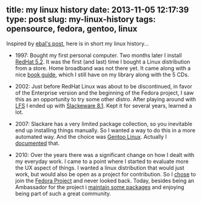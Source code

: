 title: my linux history
date: 2013-11-05 12:17:39 
type: post
slug: my-linux-history
tags: opensource, fedora, gentoo, linux
---

Inspired by [ebal's post](http://ebalaskas.gr/blog/2013/11/04/my-history-of-linux/), here is in short my linux history...

* 1997: Bought my first personal computer. Two months later I install [RedHat 5.2](http://en.wikipedia.org/wiki/Red_Hat_Linux). It was the first (and last) time I bought a Linux distribution from a store. Home broadband was not there yet. It came along with a nice [book guide](http://upload.wikimedia.org/wikipedia/en/4/49/Redhat_5.2_box.jpg), which I still have on my library along with the 5 CDs.

* 2002: Just before RedHat Linux was about to be discontinued, in favor of the Enterprise version and the beginning of the Fedora project, I saw this as an opportunity to try some other distro. After playing around with [LFS](http://www.linuxfromscratch.org/) I ended up with [Slackeware 8.1](http://www.slackware.com/). Kept it for several years, learned a lot.

* 2007: Slackare has a very limited package collection, so you inevitable end up installing things manually. So I wanted a way to do this in a more automated way. And the choice was [Gentoo Linux](http://en.wikipedia.org/wiki/Gentoo_Linux). Actually I [documented](/2007/09/24/the-distro-of-my-dreams/) that.

* 2010: Over the years there was a significant change on how I dealt with my everyday work. I came to a point where I started to evaluate more the UX aspect of things. I wanted a linux distribution that would just work, but would also be open as a project for contribution. So I [chose](/2010/03/12/running-fedora/) to join the [Fedora Project](http://fedoraproject.org/) and never looked back. Today, besides being an Ambassador for the project i [maintain some packages](/2011/12/08/fedora-developer/) and enjoying being part of such a great community.
